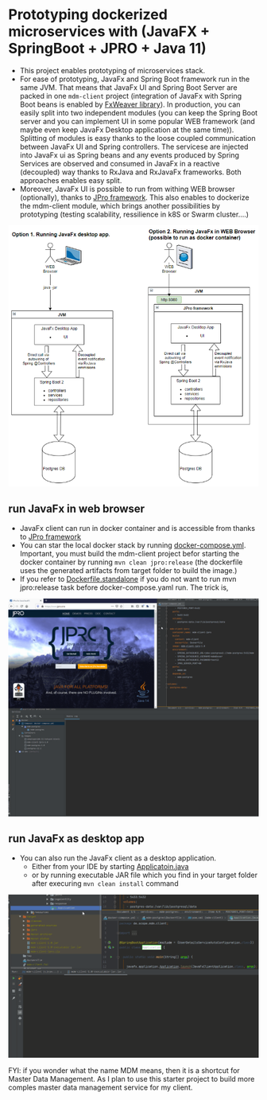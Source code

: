 # Prototyping dockerized microservices with (JavaFX + SpringBoot + JPRO + Java 11)

* This project enables prototyping of microservices stack. 
* For ease of prototyping, JavaFx and Spring Boot framework run in the same JVM. That means that JavaFx UI and Spring Boot Server are packed in one ```mdm-client``` project (integration of JavaFx with Spring Boot beans is enabled by [FxWeaver library](https://rgielen.net/posts/2019/introducing-fxweaver-dependency-injection-support-for-javafx-and-fxml/)). In production, you can easily split into two independent modules (you can keep the Spring Boot server and you can implement UI in some popular WEB framework (and maybe even keep JavaFx Desktop application at the same time)). Splitting of modules is easy thanks to the loose coupled communication between JavaFx UI and Spring controllers. The servicese are injected into JavaFx ui as Spring beans and any events produced by Spring Services are observed and consumed in JavaFx in a reactive (decoupled) way thanks to RxJava and RxJavaFx frameworks. Both approaches enables easy split.
* Moreover, JavaFx UI is possible to run from withing WEB browser (optionally), thanks to [JPro framework](https://www.jpro.one/). This also enables to dockerize the mdm-client module, which brings another possibilities by prototyping (testing scalability, ressilience in k8S or Swarm cluster....)

![architecture](doc/architecture_screenshot.png)


## run JavaFx in web browser
* JavaFx client can run in docker container and is accessible from thanks to [JPro framework](https://www.jpro.one/)
* You can star the local docker stack by running [docker-compose.yml](docker-compose.yml). Important, you must build the mdm-client project befor starting the docker container by running ```mvn clean jpro:release``` (the dockerfile uses the generated artifacts from target folder to build the image.)
* If you refer to [Dockerfile.standalone](mdm-client/Dockerfile.standalone) if you do not want to run mvn jpro:release task before docker-compose.yaml run. The trick is, 

![running dockerized JavaFx client in browser](doc/jpro_dockerized_screenshot.gif)


## run JavaFx as desktop app
* You can also run the JavaFx client as a desktop application. 
    * Either from your IDE by starting [Applicatoin.java](mdm-client/src/main/java/de/scope/mdm/client/Application.java)
    * or by running executable JAR file which you find in your target folder after execuring ```mvn clean install``` command

![running standalone JavaFx client](doc/executable_jar_screenshot.gif)

FYI: if you wonder what the name MDM means, then it is a shortcut for Master Data Management. As I plan to use this starter project to build more comples master data management service for my client.